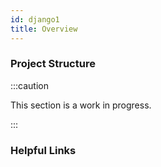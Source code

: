```yaml
---
id: django1
title: Overview
---
```


### Project Structure

:::caution

This section is a work in progress.

:::

### Helpful Links
